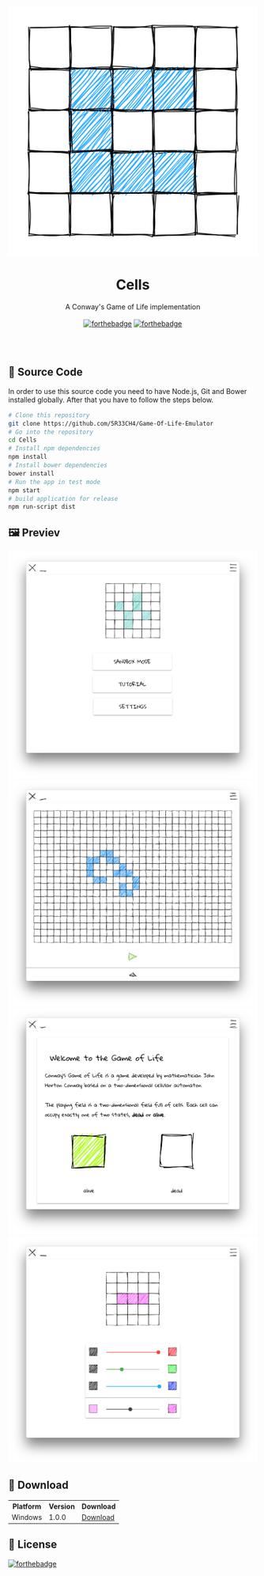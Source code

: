 <p align="center">
  <img alt="Icon" src="https://github.com/5R33CH4/Game-Of-Life-Emulator/blob/master/build/icon.png?raw=true">
  <h1 align="center">Cells</h1>
  <p align="center">A Conway's Game of Life implementation<br><br>
    <a href="http://forthebadge.com"><img alt="forthebadge" src="http://forthebadge.com/images/badges/built-with-love.svg"></a>
  <a href="http://forthebadge.com"><img alt="forthebadge" src="http://forthebadge.com/images/badges/uses-js.svg"></a>
  </p>
</p>

<br><br>

## 📝 Source Code

In order to use this source code you need to have Node.js, Git and Bower installed globally. After that you have to follow the steps below.

```bash
# Clone this repository
git clone https://github.com/5R33CH4/Game-Of-Life-Emulator
# Go into the repository
cd Cells
# Install npm dependencies
npm install
# Install bower dependencies
bower install
# Run the app in test mode
npm start
# build application for release
npm run-script dist
```


## 🖼 Previev

<img alt="Main Menu" src="https://github.com/5R33CH4/Game-Of-Life-Emulator/blob/master/doc/screenshot_main_menu.png?raw=true">
<img alt="Sandbox" src="https://github.com/5R33CH4/Game-Of-Life-Emulator/blob/master/doc/screenshot_sandbox.png?raw=true">
<img alt="Tutorial" src="https://github.com/5R33CH4/Game-Of-Life-Emulator/blob/master/doc/screenshot_tutorial.png?raw=true">
<img alt="Settings" src="https://github.com/5R33CH4/Game-Of-Life-Emulator/blob/master/doc/screenshot_settings.png?raw=true">


## 💾 Download
<table align="center">
  <tr>
    <th>Platform</th>
    <th>Version</th>
    <th>Download</td>
  </tr>
  <tr>
    <td>Windows</td>
    <td>1.0.0</td>
    <td><a href="https://github.com/5R33CH4/Game-Of-Life-Emulator/releases/download/v1.0.0/Game-Of-Life-Emulator-Setup.exe">Download</a></td>
  </tr>
</table>


## 📖 License
[![forthebadge](http://forthebadge.com/images/badges/cc-0.svg)](https://creativecommons.org/publicdomain/zero/1.0/)
